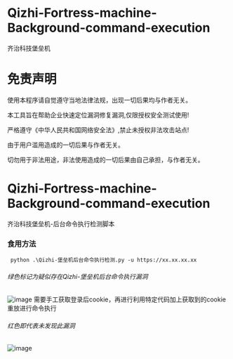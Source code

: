 # Qizhi-Fortress-machine-Background-command-execution
齐治科技堡垒机


# 免责声明
使用本程序请自觉遵守当地法律法规，出现一切后果均与作者无关。

本工具旨在帮助企业快速定位漏洞修复漏洞,仅限授权安全测试使用!

严格遵守《中华人民共和国网络安全法》,禁止未授权非法攻击站点!

由于用户滥用造成的一切后果与作者无关。

切勿用于非法用途，非法使用造成的一切后果由自己承担，与作者无关。




# Qizhi-Fortress-machine-Background-command-execution
齐治科技堡垒机-后台命令执行检测脚本


### 食用方法
```
 python .\Qizhi-堡垒机后台命令执行检测.py -u https://xx.xx.xx.xx
```

###### 绿色标记为疑似存在Qizhi-堡垒机后台命令执行漏洞

![image](https://github.com/FeiNiao/Qizhi-Fortress-machine-Background-command-execution/assets/66779835/a9b1990f-4fe1-4d80-8e46-eb5b651c54b1)
需要手工获取登录后cookie，再进行利用特定代码加上获取到的cookie重放进行命令执行



###### 红色即代表未发现此漏洞

![image](https://github.com/FeiNiao/Qizhi-Fortress-machine-Background-command-execution/assets/66779835/8805b63b-1b9e-4a91-a3ba-daefa181d4fa)


